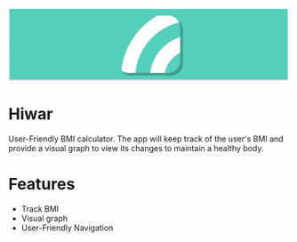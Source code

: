 <p align="center">
    <img width="1200" src="https://github.com/RyamAlmalki/Befit/blob/master/befit_banner.png" alt="Material Bread logo">
</p>


<h1 align="left">Hiwar</h1>
<p>User-Friendly BMI calculator. The app will keep track of the user's BMI and provide a visual graph to view its changes to maintain a healthy body.</p>

<h1 align="left">Features</h1>
<ul>
  <li>Track BMI</li>
  <li>Visual graph</li>
  <li>User-Friendly Navigation</li>
</ul>

